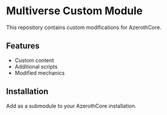 # Multiverse Custom Module

This repository contains custom modifications for AzerothCore.

## Features
- Custom content
- Additional scripts
- Modified mechanics

## Installation
Add as a submodule to your AzerothCore installation.

